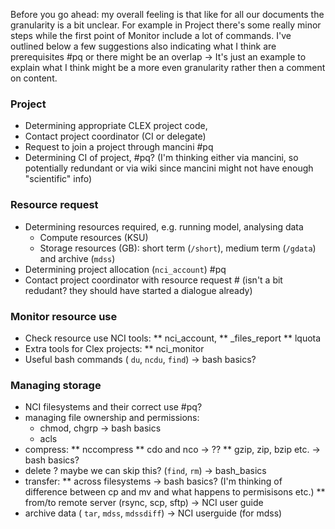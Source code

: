 Before you go ahead:
my overall feeling is that like for all our documents the granularity is a bit unclear.
For example in Project there's some really minor steps while the first point of Monitor include a lot of commands.
I've outlined below a few suggestions also indicating what I think are prerequisites #pq or there might be an overlap -> 
It's just an example to explain what I think might be a more even granularity rather then a comment on content. 

### Project

 * Determining appropriate CLEX project code,
 * Contact project coordinator (CI or delegate)
 * Request to join a project through mancini  #pq
 * Determining CI of project, #pq? (I'm thinking either via mancini, so potentially redundant or via wiki since mancini might not have enough "scientific" info)

### Resource request

 * Determining resources required, e.g. running model, analysing data
    - Compute resources (KSU)
    - Storage resources (GB): short term (`/short`), medium term (`/gdata`) and archive (`mdss`)
 * Determining project allocation (`nci_account`) #pq
 * Contact project coordinator with resource request # (isn't a bit redudant? they should have started a dialogue already)

### Monitor resource use

 * Check resource use NCI tools:
           ** nci_account, 
           ** <fsystem>_files_report
           ** lquota
 * Extra tools for Clex projects:
           ** nci_monitor
 * Useful bash commands ( `du`, `ncdu`, `find`) -> bash basics?

### Managing storage
 * NCI filesystems and their correct use #pq?
 * managing file ownership and permissions:
    * chmod, chgrp -> bash basics
    * acls
 *  compress: 
    ** nccompress
    ** cdo and nco -> ??
    ** gzip, zip, bzip etc. -> bash basics?
 *  delete ? maybe we can skip this? (`find`, `rm`) -> bash_basics
 *  transfer:
    ** across filesystems -> bash basics? (I'm thinking of difference between cp and mv and what happens to permisisons etc.)
    ** from/to remote server (rsync, scp, sftp) -> NCI user guide 
 *  archive data ( `tar`, `mdss`, `mdssdiff`) -> NCI userguide (for mdss)
